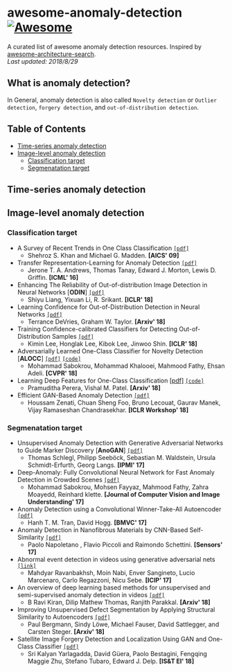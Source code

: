 # awesome-anomaly-detection[![Awesome](https://awesome.re/badge.svg)](https://awesome.re)
A curated list of awesome anomaly detection resources. Inspired by [awesome-architecture-search](https://github.com/sdukshis/awesome-ml).  
*Last updated: 2018/8/29*

## What is anomaly detection?
In General, anomaly detection is also called `Novelty detection` or `Outlier detection`, `forgery detection`, and `out-of-distribution detection`.

## Table of Contents
- [Time-series anomaly detection](#time-series-anomaly-detection)
- [Image-level anomaly detection](#image-level-anomaly-detection)
  - [Classification target](#classification-target)
  - [Segmenatation target](#segmenatation-target)

## Time-series anomaly detection

## Image-level anomaly detection

### Classification target
- A Survey of Recent Trends in One Class Classification [`[pdf]`](https://aran.library.nuigalway.ie/xmlui/bitstream/handle/10379/1472/camera_ready_occ_lnai.pdf?sequence=1)
  - Shehroz S. Khan and Michael G. Madden. **[AICS' 09]**
- Transfer Representation-Learning for Anomaly Detection [`[pdf]`](https://pdfs.semanticscholar.org/c533/52a4239568cc915ad968aff51c49924a3072.pdf)
  - Jerone T. A. Andrews, Thomas Tanay, Edward J. Morton, Lewis D. Griffin. **[ICML' 16]**
- Enhancing The Reliability of Out-of-distribution Image Detection in Neural Networks [**ODIN**] [`[pdf]`](https://arxiv.org/pdf/1706.02690.pdf)
  - Shiyu Liang, Yixuan Li, R. Srikant. **[ICLR' 18]**
- Learning Confidence for Out-of-Distribution Detection in Neural Networks [`[pdf]`](https://arxiv.org/pdf/1802.04865.pdf)
  - Terrance DeVries, Graham W. Taylor. **[Arxiv' 18]**
- Training Confidence-calibrated Classifiers for Detecting Out-of-Distribution Samples [`[pdf]`](https://arxiv.org/pdf/1711.09325.pdf)
  - Kimin Lee, Honglak Lee, Kibok Lee, Jinwoo Shin. **[ICLR' 18]**
- Adversarially Learned One-Class Classifier for Novelty Detection [**ALOCC**] [`[pdf]`](https://arxiv.org/pdf/1802.09088.pdf) [`[code]`](https://github.com/khalooei/ALOCC-CVPR2018)
  - Mohammad Sabokrou, Mohammad Khalooei, Mahmood Fathy, Ehsan Adeli. **[CVPR' 18]**
- Learning Deep Features for One-Class Classification [[pdf]](https://arxiv.org/pdf/1801.05365.pdf) [`[code]`](https://github.com/PramuPerera/DeepOneClass)
  - Pramuditha Perera, Vishal M. Patel. **[Arxiv' 18]**
- Efficient GAN-Based Anomaly Detection [`[pdf]`](https://arxiv.org/pdf/1802.06222.pdf)
  - Houssam Zenati, Chuan Sheng Foo, Bruno Lecouat, Gaurav Manek, Vijay Ramaseshan Chandrasekhar. **[ICLR Workshop' 18]**

### Segmenatation target
- Unsupervised Anomaly Detection with Generative Adversarial Networks to Guide Marker Discovery [**AnoGAN**] [`[pdf]`](https://arxiv.org/pdf/1703.05921.pdf) 
  - Thomas Schlegl, Philipp Seeböck, Sebastian M. Waldstein, Ursula Schmidt-Erfurth, Georg Langs. **[IPMI' 17]**
- Deep-Anomaly: Fully Convolutional Neural Network for Fast Anomaly Detection in Crowded Scenes [`[pdf]`](https://arxiv.org/pdf/1609.00866.pdf)
  - Mohammad Sabokrou, Mohsen Fayyaz, Mahmood Fathy, Zahra Moayedd, Reinhard klette. **[Journal of Computer Vision and Image Understanding' 17]**
- Anomaly Detection using a Convolutional Winner-Take-All Autoencoder [`[pdf]`](http://eprints.whiterose.ac.uk/121891/1/BMVC2017.pdf)
  - Hanh T. M. Tran, David Hogg. **[BMVC' 17]**
- Anomaly Detection in Nanofibrous Materials by CNN-Based Self-Similarity [`[pdf]`](http://www.mdpi.com/1424-8220/18/1/209/pdf)
  - Paolo Napoletano , Flavio Piccoli and Raimondo Schettini. **[Sensors' 17]**
- Abnormal event detection in videos using generative adversarial nets [`[link]`](https://ieeexplore.ieee.org/document/8296547/)
  - Mahdyar Ravanbakhsh, Moin Nabi, Enver Sangineto, Lucio Marcenaro, Carlo Regazzoni, Nicu Sebe. **[ICIP' 17]**
- An overview of deep learning based methods for unsupervised and semi-supervised anomaly detection in videos [`[pdf]`](https://arxiv.org/pdf/1801.03149.pdf)
  - B Ravi Kiran, Dilip Mathew Thomas, Ranjith Parakkal. **[Arxiv' 18]**
- Improving Unsupervised Defect Segmentation by Applying Structural Similarity to Autoencoders [`[pdf]`](https://arxiv.org/pdf/1807.02011.pdf)
   - Paul Bergmann, Sindy Löwe, Michael Fauser, David Sattlegger, and Carsten Steger. **[Arxiv' 18]**
 - Satellite Image Forgery Detection and Localization Using GAN and One-Class Classifier [`[pdf]`](https://arxiv.org/pdf/1802.04881.pdf)
   - Sri Kalyan Yarlagadda, David Güera, Paolo Bestagini, Fengqing Maggie Zhu, Stefano Tubaro, Edward J. Delp. **[IS&T EI' 18]**

